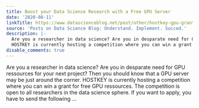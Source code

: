 ```yaml
---
title: Boost your Data Science Research with a Free GPU Server
date: '2020-08-11'
linkTitle: https://www.datascienceblog.net/post/other/hostkey-gpu-grant-program/
source: 'Posts on Data Science Blog: Understand. Implement. Succed.'
description: |-
  Are you a researcher in data science? Are you in desparate need for GPU ressources for your next project? Then you should know that a GPU server may be just around the corner.
  HOSTKEY is currently hosting a competition where you can win a grant for free GPU ressources. The competition is open to all researchers in the data science sphere. If you want to apply, you have to send the following ...
disable_comments: true
---
```

Are you a researcher in data science? Are you in desparate need for GPU ressources for your next project? Then you should know that a GPU server may be just around the corner.
HOSTKEY is currently hosting a competition where you can win a grant for free GPU ressources. The competition is open to all researchers in the data science sphere. If you want to apply, you have to send the following ...